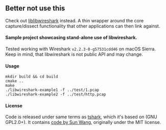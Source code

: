 ## Better not use this

Check out [liblibwireshark](https://github.com/epl-viz/liblibwireshark) instead. A thin wrapper around the core capture/dissect functionality that other applications can then link against.

#### Sample project showcasing stand-alone use of libwireshark.

Tested working with Wireshark `v2.2.3-0-g57531cdd46` on macOS Sierra. Keep in mind, that libwireshark is not public API and may change.

#### Usage

    mkdir build && cd build
    cmake ..
    make
    ./libwireshark-example1 -f ../test/1.pcap
    ./libwireshark-example2 -f ../test/http.pcap

#### License

Code is released under same terms as [tshark](https://github.com/boundary/wireshark/blob/master/tshark.c), which it's based on (GNU GPL2.0+). It contains [code by Sun Wang](https://github.com/sunwxg/decode_by_libwireshark), originally under the MIT license.
